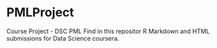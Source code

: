 # PMLProject
Course Project - DSC PML
Find in this repositor R Markdown and HTML submissions for Data Science coursera.
